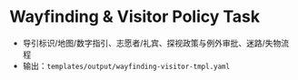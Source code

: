# Wayfinding & Visitor Policy Task

- 导引标识/地图/数字指引、志愿者/礼宾、探视政策与例外审批、迷路/失物流程
- 输出：`templates/output/wayfinding-visitor-tmpl.yaml`
